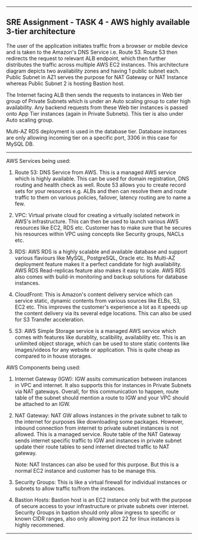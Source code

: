 ---------------------------------------------------------------------------------------------------------------
SRE Assignment - TASK 4 - AWS highly available 3-tier architecture
---------------------------------------------------------------------------------------------------------------

The user of the application initiates traffic from a browser or mobile device and is taken to the Amazon's DNS Service i.e. Route 53.
Route 53 then redirects the request to relevant ALB endpoint, which then further distributes the traffic across multiple AWS EC2 instances.
This architecture diagram depicts two availability zones and having 1 public subnet each. Public Subnet in AZ1 serves the purpose for NAT Gateway
or NAT Instance whereas Public Subnet 2 is hosting Bastion host.

The Internet facing ALB then sends the requests to instances in Web tier group of Private Subnets which is under an Auto scaling group to cater high availability.
Any backend requests from these Web tier instances is passed onto App Tier instances (again in Private Subnets). This tier is also under Auto scaling group.

Multi-AZ RDS deployment is used in the database tier. Database instances are only allowing incoming tier on a specific port, 3306 in this case for MySQL DB.

---------------------------------------------------------------------------------------------------------------

AWS Services being used:

1. Route 53: DNS Service from AWS. This is a managed AWS service which is highly available. This can be used for domain registration, DNS routing and health check as well.
Route 53 allows you to create record sets for your resources e.g. ALBs and then can resolve them and route traffic to them on various policies, failover, latency routing are to name a few.

2. VPC: Virtual private cloud for creating a virtually isolated network in AWS's infrastructure. This can then be used to launch various AWS resources like EC2, RDS etc.
   Customer has to make sure that he secures his resources within VPC using concepts like Security groups, NACLs etc.

3. RDS: AWS RDS is a highly scalable and available database and support various flaviours like MySQL, PostgreSQL, Oracle etc. Its Multi-AZ deployment feature
   makes it a perfect candidate for high availability. AWS RDS Read-replicas feature also makes it easy to scale. AWS RDS also comes with build-in monitoring
   and backup solutions for database instances. 
   
4. CloudFront: This is Amazon's content delivery service which can service static, dynamic contents from various sources like ELBs, S3, EC2 etc. This improves
   the customer's experience a lot as it speeds up the content delivery via its several edge locations. This can also be used for S3 Transfer acceleration.

5. S3: AWS Simple Storage service is a managed AWS service which comes with features like durablity, scalibility, availability etc. This is an unlimited object
   storage, which can be used to store static contents like images/videos for any website or application. This is quite cheap as compared to in house storages.

AWS Components being used:

1. Internet Gateway (IGW): IGW assits communication between instances in VPC and internet. It also supports this for instances in Private Subnets via NAT gateways.
   Overall, for this communication to happen, route table of the subnet should mention a route to IGW and your VPC should be attached to an IGW.
   
2. NAT Gateway: NAT GW allows instances in the private subnet to talk to the internet for purposes like downloading some packages. However, inbound connection 
   from internet to private subnet instances is not allowed. This is a managed service. Route table of the NAT Gateway sends internet specific traffic to IGW and
   instances in private subnet update their route tables to send internet directed traffic to NAT gateway.
   
   Note: NAT Instances can also be used for this purpose. But this is a normal EC2 instance and customer has to be manage this.
   
3. Security Groups: This is like a virtual firewall for individual instances or subnets to allow traffic to/from the instances.

4. Bastion Hosts: Bastion host is an EC2 instance only but with the purpose of secure access to your infrastructure or private subnets over internet. Security Groups
   in bastion should only allow ingress to specific or known CIDR ranges, also only allowing port 22 for linux instances is highly recommened.
---------------------------------------------------------------------------------------------------------------
